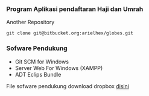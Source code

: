 ### Program Aplikasi pendaftaran Haji dan Umrah ###

Another Repository
```
git clone git@bitbucket.org:arielhex/globes.git
```


### Sofware Pendukung ###

* Git SCM for Windows
* Server Web For Windows (XAMPP)
* ADT Eclips Bundle

File sofware pendukung download dropbox [disini](https://www.dropbox.com/s/twft2kae9e7kbmw/zia.7z?dl=0 "file software")